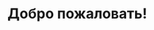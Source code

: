 <!DOCTYPE html>
<html>
<head>
<title>Моя первая страница</title>
</head>
<body>
<h1>Добро пожаловать!</h1>
</body>
</html>

